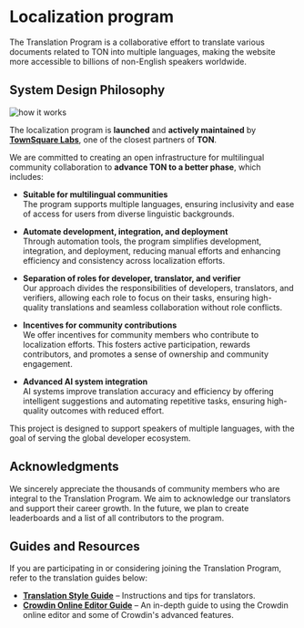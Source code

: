 # Localization program

The Translation Program is a collaborative effort to translate various documents related to TON into multiple languages, making the website more accessible to billions of non-English speakers worldwide.

## System Design Philosophy
![how it works](/img/localizationProgramGuideline/localization-program.png)

The localization program is **launched** and **actively maintained** by [**TownSquare Labs**](https://github.com/TownSquareXYZ), one of the closest partners of **TON**.

We are committed to creating an open infrastructure for multilingual community collaboration to **advance TON to a better phase**, which includes:

* **Suitable for multilingual communities**   
   The program supports multiple languages, ensuring inclusivity and ease of access for users from diverse linguistic backgrounds.

* **Automate development, integration, and deployment**  
   Through automation tools, the program simplifies development, integration, and deployment, reducing manual efforts and enhancing efficiency and consistency across localization efforts.

* **Separation of roles for developer, translator, and verifier**  
   Our approach divides the responsibilities of developers, translators, and verifiers, allowing each role to focus on their tasks, ensuring high-quality translations and seamless collaboration without role conflicts.

* **Incentives for community contributions**  
   We offer incentives for community members who contribute to localization efforts. This fosters active participation, rewards contributors, and promotes a sense of ownership and community engagement.

* **Advanced AI system integration**  
   AI systems improve translation accuracy and efficiency by offering intelligent suggestions and automating repetitive tasks, ensuring high-quality outcomes with reduced effort.

This project is designed to support speakers of multiple languages, with the goal of serving the global developer ecosystem.

## Acknowledgments
We sincerely appreciate the thousands of community members who are integral to the Translation Program. We aim to acknowledge our translators and support their career growth. In the future, we plan to create leaderboards and a list of all contributors to the program.

## Guides and Resources
If you are participating in or considering joining the Translation Program, refer to the translation guides below:
* [**Translation Style Guide**](/v3/contribute/localization-program/translation-style-guide) – Instructions and tips for translators.
* [**Crowdin Online Editor Guide**](https://support.crowdin.com/online-editor/) – An in-depth guide to using the Crowdin online editor and some of Crowdin's advanced features.

